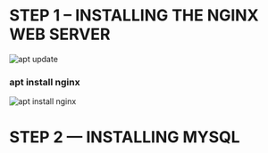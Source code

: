 # STEP 1 – INSTALLING THE NGINX WEB SERVER #
![apt update](image.png)

### apt install nginx ###
![apt install nginx](image.png)

# STEP 2 — INSTALLING MYSQL #
